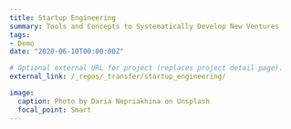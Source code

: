 ```yaml
---
title: Startup Engineering
summary: Tools and Concepts to Systematically Develop New Ventures
tags:
- Demo
date: "2020-06-10T00:00:00Z"

# Optional external URL for project (replaces project detail page).
external_link: /_repos/_transfer/startup_engineering/

image:
  caption: Photo by Daria Nepriakhina on Unsplash
  focal_point: Smart
---
```

